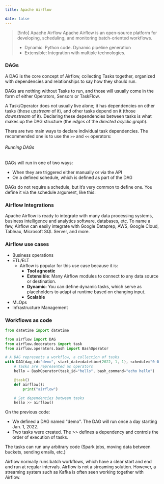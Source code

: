 ```yaml
---
title: Apache Airflow

date: false
---
```

> [!info] Apache Airflow
> Apache Airflow is an open-source platform for developing, scheduling, and monitoring batch-oriented workflows. 
> - Dynamic: Python code. Dynamic pipeline generation
> - Extensible: Integration with multiple technologies. 

### DAGs

A DAG is the core concept of Airflow, collecting Tasks together, organized with dependencies and relationships to say how they should run. 

DAGs are nothing without Tasks to run, and those will usually come in the form of either Operators, Sensors or TaskFlow.

A Task/Operator does not usually live alone; it has dependencies on other tasks (those _upstream_ of it), and other tasks depend on it (those _downstream_ of it). Declaring these dependencies between tasks is what makes up the DAG structure (the _edges_ of the _directed acyclic graph_).

There are two main ways to declare individual task dependencies. The recommended one is to use the `>>` and `<<` operators:

###### Running DAGs

DAGs will run in one of two ways:
- When they are triggered either manually or via the API
- On a defined schedule, which is defined as part of the DAG

DAGs do not require a schedule, but it’s very common to define one. You define it via the schedule argument, like this:


### Airflow Integrations

Apache Airflow is ready to integrate with many data processing systems, business intelligence and analytics software, databases, etc. To name a few, Airflow can easily integrate with Google Dataprep, AWS, Google Cloud, Tableau, Microsoft SQL Server, and more. 

### Airflow use cases

- Business operations 
- ETL/ELT
	- Airflow is popular for this use case because it is:
		- **Tool agnostic** 
		- **Extensible**: Many Airflow modules to connect to any data source or destination. 
		- **Dynamic**: You can define dynamic tasks, which serve as placeholders to adapt at runtime based on changing input. 
		- **Scalable**
- MLOps
- Infrastructure Management

### Workflows as code

```python
from datetime import datetime

from airflow import DAG
from airflow.decorators import task
from airflow.operators.bash import BashOperator

# A DAG represents a workflow, a collection of tasks
with DAG(dag_id="demo", start_date=datetime(2022, 1, 1), schedule="0 0 * * *") as dag:
    # Tasks are represented as operators
    hello = BashOperator(task_id="hello", bash_command="echo hello")

    @task()
    def airflow():
        print("airflow")

    # Set dependencies between tasks
    hello >> airflow()
```

On the previous code:
- We defined a DAG named "demo". The DAG will run once a day starting Jan. 1, 2022. 
- Two tasks were created. The >> defines a dependency and controls the order of execution of tasks. 

The tasks can run any arbitrary code (Spark jobs, moving data between buckets, sending emails, etc.)

Airflow normally runs batch workflows, which have a clear start and end and run at regular intervals. Airflow is not a streaming solution. However, a streaming system such as Kafka is often seen working together with Airflow. 

